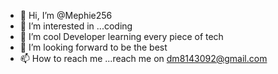 - 👋 Hi, I’m @Mephie256
- 👀 I’m interested in ...coding
- 🌱 I’m cool Developer learning every piece of tech
- 💞️ I’m looking forward to be the best
- 📫 How to reach me ...reach me on dm8143092@gmail.com

<!---
Mephie256/Mephie256 is a ✨ special ✨ repository because its `README.md` (this file) appears on your GitHub profile.
You can click the Preview link to take a look at your changes.
--->
